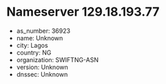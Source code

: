 # Nameserver 129.18.193.77

* as_number: 36923
* name: Unknown
* city: Lagos
* country: NG
* organization: SWIFTNG-ASN
* version: Unknown
* dnssec: Unknown

